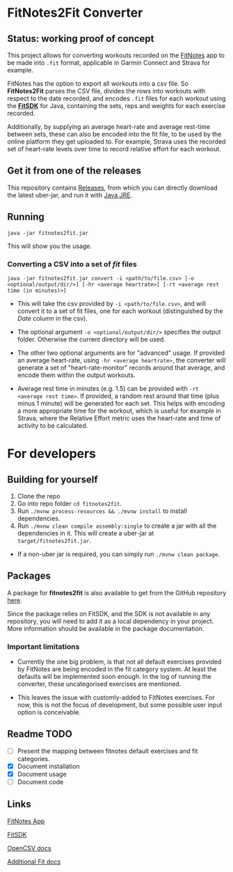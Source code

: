 # FitNotes2Fit Converter

Status: working proof of concept
---

This project allows for converting workouts recorded on the [FitNotes](https://play.google.com/store/apps/details?id=com.github.jamesgay.fitnotes&hl=en_US&gl=US) app to be made into `.fit` format, applicable in Garmin Connect and Strava for example.

FitNotes has the option to export all workouts into a csv file. So **FitNotes2Fit** parses the CSV file, divides the rows into workouts with respect to the date recorded, and encodes `.fit` files for each workout using the [**FitSDK**](https://developer.garmin.com/fit/overview/) for Java, containing the sets, reps and weights for each exercise recorded.

Additionally, by supplying an average heart-rate and average rest-time between sets, these can also be encoded into the fit file, to be used by the online platform they get uploaded to. For example, Strava uses the recorded set of heart-rate levels over time to record relative effort for each workout.

## Get it from one of the releases

This repository contains [Releases](https://github.com/tihawk/fitnotes2fit/releases/latest), from which you can directly download the latest uber-jar, and run it with [Java JRE](https://www.java.com/en/download/).

## Running

```java -jar fitnotes2fit.jar```

This will show you the usage.

### Converting a CSV into a set of _fit_ files

```java -jar fitnotes2fit.jar convert -i <path/to/file.csv> [-o <optional/output/dir/>] [-hr <average heartrate>] [-rt <average rest time (in minutes)>]```

- This will take the csv provided by `-i <path/to/file.csv>`, and will convert it to a set of fit files, one for each workout (distinguished by the _Date_ column in the csv).

- The optional argument `-o <optional/output/dir/>` specifies the output folder. Otherwise the current directory will be used.

- The other two optional arguments are for "advanced" usage. If provided an average heart-rate, using `-hr <average heartrate>`, the converter will generate a set of "heart-rate-monitor" records around that average, and encode them within the output workouts.

- Average rest time in minutes (e.g. 1.5) can be provided with `-rt <average rest time>`. If provided, a random rest around that time (plus minus 1 minute) will be generated for each set. This helps with encoding a more appropriate time for the workout, which is useful for example in Strava, where the Relative Effort metric uses the heart-rate and time of activity to be calculated.

# For developers
## Building for yourself

1. Clone the repo
2. Go into repo folder `cd fitnotes2fit`.
3. Run `./mvnw process-resources && ./mvnw install` to install dependencies.
4. Run `./mvnw clean compile assembly:single` to create a jar with all the dependencies in it. This will create a uber-jar at `target/fitnotes2fit.jar`.
  - If a non-uber jar is required, you can simply run `./mvnw clean package`.

## Packages

A package for **fitnotes2fit** is also available to get from the GitHub repository [here](https://github.com/tihawk/fitnotes2fit/packages/).

Since the package relies on FitSDK, and the SDK is not available in any repository, you will need to add it as a local dependency in your project. More information should be available in the package documentation.

### Important limitations

* Currently the one big problem, is that not all default exercises provided by FitNotes are being encoded in the fit category system. At least the defaults will be implemented soon enough. In the log of running the converter, these uncategorised exercises are mentioned.

* This leaves the issue with customly-added to FitNotes exercises. For now, this is not the focus of development, but some possible user input option is conceivable.

## Readme TODO

 - [ ] Present the mapping between fitnotes default exercises and fit categories.
 - [X] Document installation
 - [X] Document usage
 - [ ] Document code

 ## Links

 [FitNotes App](https://play.google.com/store/apps/details?id=com.github.jamesgay.fitnotes&hl=en_US&gl=US)

 [FitSDK](https://developer.garmin.com/fit/overview/)

 [OpenCSV docs](http://opencsv.sourceforge.net/#reading_into_beans)

 [Additional Fit docs](https://apizone.suunto.com/fit-description)